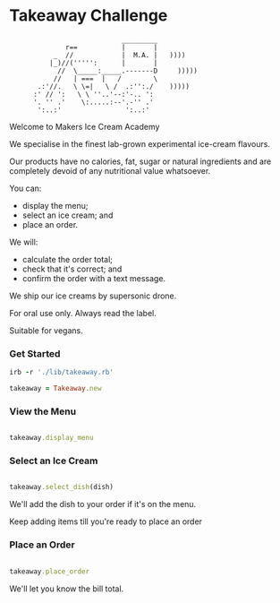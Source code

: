 Takeaway Challenge
==================
```
                            _________
              r==           |       |
           _  //            |  M.A. |   ))))
          |_)//(''''':      |       |
            //  \_____:_____.-------D     )))))
           //   | ===  |   /        \
       .:'//.   \ \=|   \ /  .:'':./    )))))
      :' // ':   \ \ ''..'--:'-.. ':
      '. '' .'    \:.....:--'.-'' .'
       ':..:'                ':..:'

 ```

Welcome to Makers Ice Cream Academy

We specialise in the finest lab-grown experimental ice-cream flavours.

Our products have no calories, fat, sugar or natural ingredients and are completely devoid of any nutritional value whatsoever.

You can:
- display the menu;
- select an ice cream; and
- place an order.

We will:
- calculate the order total;
- check that it's correct; and
- confirm the order with a text message.

We ship our ice creams by supersonic drone.

For oral use only. Always read the label.

Suitable for vegans.

<h3>Get Started</h3>


```rb
irb -r './lib/takeaway.rb'

takeaway = Takeaway.new

```
<h3>View the Menu</h3>

```rb

takeaway.display_menu

```

<h3>Select an Ice Cream</h3>

```rb

takeaway.select_dish(dish)

```

We'll add the dish to your order if it's on the menu.

Keep adding items till you're ready to place an order

<h3>Place an Order</h3>

```rb

takeaway.place_order

```
We'll let you know the bill total.
